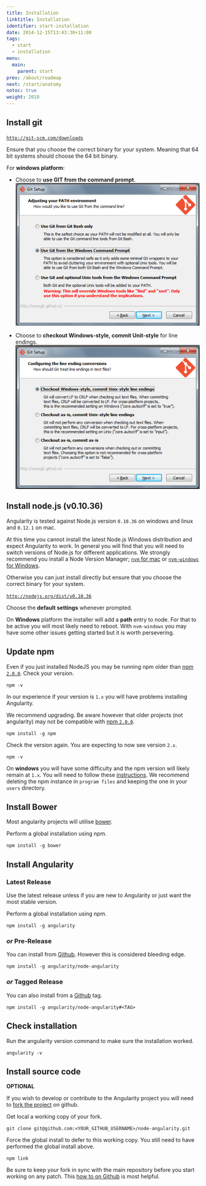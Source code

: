 ```yaml
---
title: Installation
linktitle: Installation
identifier: start-installation
date: 2014-12-15T13:43:30+11:00
tags:
  - start
  - installation
menu:
  main:
    parent: start
prev: /about/roadmap
next: /start/anatomy
notoc: true
weight: 2010
---
```


## Install git

[`http://git-scm.com/downloads`](http://git-scm.com/downloads)

Ensure that you choose the correct binary for your system.
Meaning that 64 bit systems should choose the 64 bit binary.

For **windows platform**:

  * Choose to **use GIT from the command prompt**.<br/>
  ![Windows git installation step #1](/start/installation-git-1.png)

  * Choose to **checkout Windows-style, commit Unit-style** for line endings.<br/>
  ![Windows git installation step #2](/start/installation-git-2.png)

## Install node.js (v0.10.36)

Angularity is tested against Node.js version `0.10.36` on windows and linux and `0.12.1` on mac.

At this time you cannot install the latest Node.js Windows distribution and expect Angularity to work. In general you
will find that you will need to switch versions of Node.js for different applications. We strongly recommend you install
a Node Version Manager; [`nvm` for mac](https://github.com/creationix/nvm) or
[`nvm-windows` for Windows](https://github.com/coreybutler/nvm-windows).

Otherwise you can just install directly but ensure that you choose the correct binary for your system.

[`http://nodejs.org/dist/v0.10.36`](http://nodejs.org/dist/v0.10.36)

Choose the **default settings** whenever prompted.

On **Windows** platform the installer will add a **path** entry to node. For that to be active you will most likely
need to reboot. With `nvm-windows` you may have some other issues getting started but it is worth persevering.

## Update npm

Even if you just installed NodeJS you may be running npm older than
[npm `2.0.0`](http://blog.npmjs.org/post/98131109725/npm-2-0-0). Check your version.

    npm -v

In our experience if your version is `1.x` you will have problems installing Angularity.

We recommend upgrading. Be aware however that older projects (not angularity) may not be compatible with
[npm `2.0.0`](http://blog.npmjs.org/post/98131109725/npm-2-0-0).

    npm install -g npm

Check the version again. You are expecting to now see version `2.x`.

    npm -v

On **windows** you will have some difficulty and the npm version will likely remain at `1.x`. You will need to follow
these [instructions](https://github.com/npm/npm/wiki/Troubleshooting#upgrading-on-windows). We recommend deleting the
npm instance in `program files` and keeping the one in your `users` directory.

## Install Bower

Most angularity projects will utilise [bower](http://bower.io/).

Perform a global installation using npm.

    npm install -g bower

## Install Angularity

### Latest Release

Use the latest release unless if you are new to Angularity or just want the most stable version.

Perform a global installation using npm.

    npm install -g angularity

### *or* Pre-Release

You can install from [Github](https://github.com/angularity/node-angularity). However this is considered bleeding edge.

    npm install -g angularity/node-angularity

### *or* Tagged Release

You can also install from a [Github](https://github.com/angularity/node-angularity) tag.

    npm install -g angularity/node-angularity#<TAG>

## Check installation

Run the angularity version command to make sure the installation worked.

    angularity -v

## Install source code

**OPTIONAL**

If you wish to develop or contribute to the Angularity project you will need to
[fork the project](https://github.com/angularity/node-angularity/fork) on github.

Get local a working copy of your fork.

    git clone git@github.com:<YOUR_GITHUB_USERNAME>/node-angularity.git

Force the global install to defer to this working copy. You still need to have performed the global install above.

    npm link

Be sure to keep your fork in sync with the main repository before you start working on any patch.
This [how to on Github](https://help.github.com/articles/syncing-a-fork/) is most helpful.
